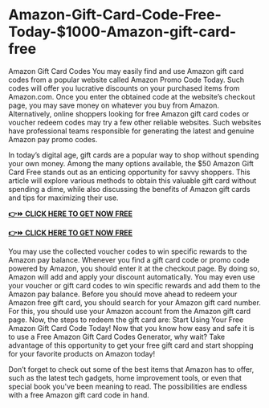 # Amazon-Gift-Card-Code-Free-Today-$1000-Amazon-gift-card-free
Amazon Gift Card Codes
You may easily find and use Amazon gift card codes from a popular website called Amazon Promo Code Today. Such codes will offer you lucrative discounts on your purchased items from Amazon.com. Once you enter the obtained code at the website’s checkout page, you may save money on whatever you buy from Amazon. Alternatively, online shoppers looking for free Amazon gift card codes or voucher redeem codes may try a few other reliable websites. Such websites have professional teams responsible for generating the latest and genuine Amazon pay promo codes.

In today’s digital age, gift cards are a popular way to shop without spending your own money. Among the many options available, the $50 Amazon Gift Card Free stands out as an enticing opportunity for savvy shoppers. This article will explore various methods to obtain this valuable gift card without spending a dime, while also discussing the benefits of Amazon gift cards and tips for maximizing their use.

**[👉⏩ CLICK HERE TO GET NOW FREE](https://proofferzoness.com//Amazon )**

**[👉⏩ CLICK HERE TO GET NOW FREE](https://proofferzoness.com//Amazon )**

You may use the collected voucher codes to win specific rewards to the Amazon pay balance. Whenever you find a gift card code or promo code powered by Amazon, you should enter it at the checkout page. By doing so, Amazon will add and apply your discount automatically. You may even use your voucher or gift card codes to win specific rewards and add them to the Amazon pay balance.
Before you should move ahead to redeem your Amazon free gift card, you should search for your Amazon gift card number. For this, you should use your Amazon account from the Amazon gift card page. Now, the steps to redeem the gift card are:
Start Using Your Free Amazon Gift Card Code Today!
Now that you know how easy and safe it is to use a Free Amazon Gift Card Codes Generator, why wait? Take advantage of this opportunity to get your free gift card and start shopping for your favorite products on Amazon today!

Don’t forget to check out some of the best items that Amazon has to offer, such as the latest tech gadgets, home improvement tools, or even that special book you've been meaning to read. The possibilities are endless with a free Amazon gift card code in hand.
